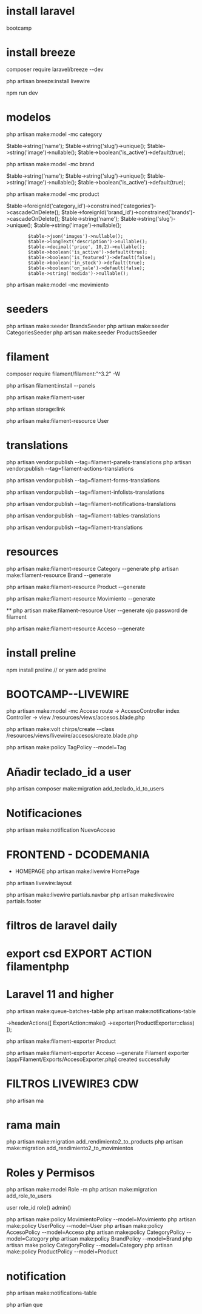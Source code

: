 

# install laravel
bootcamp

# install breeze 
composer require laravel/breeze --dev

php artisan breeze:install livewire

npm run dev

# modelos 

php artisan make:model -mc  category 

$table->string('name');
$table->string('slug')->unique();
$table->string('image')->nullable();
$table->boolean('is_active')->default(true);

php artisan make:model -mc  brand

$table->string('name');
$table->string('slug')->unique();
$table->string('image')->nullable();
$table->boolean('is_active')->default(true);

php artisan make:model -mc  product

$table->foreignId('category_id')->constrained('categories')->cascadeOnDelete();
$table->foreignId('brand_id')->constrained('brands')->cascadeOnDelete();
$table->string('name');
$table->string('slug')->unique();
$table->string('image')->nullable();

            $table->json('images')->nullable();
            $table->longText('description')->nullable();
            $table->decimal('price', 10,2)->nullable();
            $table->boolean('is_active')->default(true);
            $table->boolean('is_featured')->default(false);
            $table->boolean('in_stock')->default(true);
            $table->boolean('on_sale')->default(false);
            $table->string('medida')->nullable();

php artisan make:model -mc movimiento

# seeders 

php artisan make:seeder BrandsSeeder
php artisan make:seeder CategoriesSeeder
php artisan make:seeder ProductsSeeder

# filament



composer require filament/filament:"^3.2" -W

php artisan filament:install --panels

php artisan make:filament-user

php artisan storage:link

php artisan make:filament-resource User

# translations
 php artisan vendor:publish --tag=filament-panels-translations
 php artisan vendor:publish --tag=filament-actions-translations

php artisan vendor:publish --tag=filament-forms-translations

php artisan vendor:publish --tag=filament-infolists-translations

php artisan vendor:publish --tag=filament-notifications-translations

php artisan vendor:publish --tag=filament-tables-translations

php artisan vendor:publish --tag=filament-translations


# resources

php artisan make:filament-resource Category --generate
php artisan make:filament-resource Brand --generate

php artisan make:filament-resource Product --generate

php artisan make:filament-resource Movimiento --generate

** 
php artisan make:filament-resource User --generate
ojo password de filament

php artisan make:filament-resource Acceso --generate



# install preline 

npm install preline // or yarn add preline


# BOOTCAMP--LIVEWIRE


php artisan make:model -mc Acceso
route  -> AccesoController index 
Controller -> view   /resources/views/accesos.blade.php 



php artisan make:volt chirps/create --class
/resources/views/livewire/accesos/create.blade.php


php artisan make:policy TagPolicy --model=Tag


# Añadir teclado_id a user

php artisan composer make:migration add_teclado_id_to_users

# Notificaciones 

php artisan make:notification NuevoAcceso


# FRONTEND - DCODEMANIA
* HOMEPAGE
php artisan make:livewire HomePage


php artisan livewire:layout

php artisan make:livewire partials.navbar
php artisan make:livewire partials.footer


# filtros de laravel daily 

# export csd EXPORT ACTION filamentphp
# Laravel 11 and higher
php artisan make:queue-batches-table
php artisan make:notifications-table

->headerActions([
ExportAction::make()
->exporter(ProductExporter::class)
]);

php artisan make:filament-exporter Product

php artisan make:filament-exporter Acceso --generate
Filament exporter [app/Filament/Exports/AccesoExporter.php] created successfully


# FILTROS LIVEWIRE3 CDW
php artisan ma



# rama main 
php artisan  make:migration add_rendimiento2_to_products
php artisan  make:migration add_rendimiento2_to_movimientos

# Roles y Permisos 

php artisan make:model Role -m 
php artisan make:migration add_role_to_users 

user role_id 
    role()
    admin()

php artisan make:policy MovimientoPolicy --model=Movimiento
php artisan make:policy UserPolicy --model=User
php artisan make:policy AccesoPolicy --model=Acceso
php artisan make:policy CategoryPolicy --model=Category
php artisan make:policy BrandPolicy --model=Brand
php artisan make:policy CategoryPolicy --model=Category
php artisan make:policy ProductPolicy --model=Product



# notification 

php artisan make:notifications-table


php artian que
